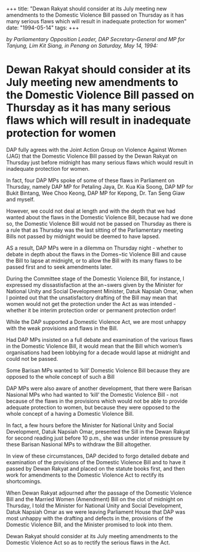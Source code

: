 +++ 
title: "Dewan Rakyat should consider at its July meeting new amendments to the Domestic Violence Bill passed on Thursday as it has many serious flaws which will result in inadequate protection for women"
date: "1994-05-14"
tags:
+++

_by Parliamentary Opposition Leader, DAP Secretary-General and MP for Tanjung, Lim Kit Siang, in Penang on Saturday, May 14, 1994:_

# Dewan Rakyat should consider at its July meeting new amendments to the Domestic Violence Bill passed on Thursday as it has many serious flaws which will result in inadequate protection for women

DAP fully agrees with the Joint Action Group on Violence Against Women (JAG) that the Domestic Violence Bill passed by the Dewan Rakyat on Thursday just before midnight has many serious flaws which would result in inadequate protection for women.</u>

In fact, four DAP MPs spoke of some of these flaws in Parliament on Thursday, namely DAP MP for Petaling Jaya, Dr. Kua Kia Soong, DAP MP for Bukit Bintang, Wee Choo Keong, DAP MP for Kepong, Dr. Tan Seng Giaw and myself.

However, we could not deal at length and with the depth that we had wanted about the flaws in the Domestic Violence Bill, because had we done so, the Domestic Violence Bill would not be passed on Thursday as there is a rule that as Thursday was the last sitting of the Parliamentary meeting Bills not passed by midnight would be deemed to have lapsed.

AS a result, DAP MPs were in a dilemma on Thursday night - whether to debate in depth about the flaws in the Domes¬tic Violence Bill and cause the Bill to lapse at midnight, or to allow the Bill with its many flaws to be passed first and to seek amendments later.

During the Committee stage of the Domestic Violence Bill, for instance, I expressed my dissastisfaction at the an¬swers given by the Minister for National Unity and Social Development Minister, Datuk Napsiah Omar, when I pointed out that the unsatisfactory drafting of the Bill may mean that women would not get the protection under the Act as was intended - whether it be interim protection order or permanent protection order!

While the DAP supported a Domestic Violence Act, we are most unhappy with the weak provisions and flaws in the Bill.

Had DAP MPs insisted on a full debate and examination of the various flaws in the Domestic Violence Bill, it would mean that the Bill which women’s organisations had been lobbying for a decade would lapse at midnight and could not be passed.

Some Barisan MPs wanted to ‘kill’ Domestic Violence Bill because they are opposed to the whole concept of such a Bill

DAP MPs were also aware of another development, that there were Barisan Nasional MPs who had wanted to ‘kill’ the Domestic Violence Bill - not because of the flaws in the provisions which would not be able to provide adequate protection to women, but because they were opposed to the whole concept of a having a Domestic Violence Bill.

In fact, a few hours before the Minister for National Unity and Social Development, Datuk Napsiah Omar, presented the Sill in the Dewan Rakyat for second reading just before 10 p.m., she was under intense pressure by these Barisan Nasional MPs to withdraw the Bill altogether.

In view of these circumstances, DAP decided to forgo detailed debate and examination of the provisions of the Domestic Violence Bill and to have it passed by Dewan Rakyat and placed on the statute books first, and then work for amendments to the Domestic Violence Act to rectify its shortcomings.

When Dewan Rakyat adjourned after the passage of the Domestic Violence Bill and the Married Women (Amendment) Bill on the clot of midnight on Thursday, I told the Minister for National Unity and Social Development, Datuk Napsiah Omar as we were leaving Parliament House that DAP was most unhappy with the drafting and defects in the, provisions of the Domestic Violence Bill, and the Minister promised to look into them.

Dewan Rakyat should consider at its July meeting amendments to the Domestic Violence Act so as to rectify the serious flaws in the Act.
 
